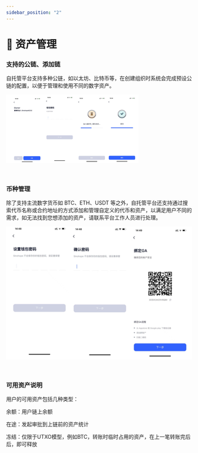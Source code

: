 ```yaml
---
sidebar_position: "2"
---
```

# 🎨 资产管理

### **支持的公链、添加链**

自托管平台支持多种公链，如以太坊、比特币等，在创建组织时系统会完成预设公链的配置，以便于管理和使用不同的数字资产。

![](<../images/assets/image (70).png>)

<figure><img src="https://newhuotech.larksuite.com/space/api/box/stream/download/asynccode/?
code=MzIzYzM3NDlkNDgyZWIxOTg1NWVhNGUzYTRmNjZiMzVfcVJSUmJMZDhtaGs5TnVjMXFsQWNyQ1pESzFiVWJ1OHFfVG9rZW46U0QwUWJzSEllb282SzB4TFFMOHVPSG0wc1ZmXzE2ODM2NDM2MDA6MTY4MzY0NzIwMF9WNA" alt=""/><figcaption></figcaption></figure>

### **币种管理**

除了支持主流数字货币如 BTC、ETH、USDT 等之外，自托管平台还支持通过搜索代币名称或合约地址的方式添加和管理自定义的代币和资产，以满足用户不同的需求，如无法找到您想添加的资产，请联系平台工作人员进行处理。

![](<../images/assets/image (85).png>)

<figure><img src="https://newhuotech.larksuite.com/space/api/box/stream/download/asynccode/?
code=MmFjMjQzNTg5ZjFhOWZkZGNhMzMzOWNhY2RmYjE0OTRfMTY1cWNXSGpXUjVKR0diUEk2NHh0TTZUa1BTRlQ2MzlfVG9rZW46Tzh3VmJ0Y2xwb0hqUUp4bEdiZXU2UVBOczdmXzE2ODM2NDM2MDA6MTY4MzY0NzIwMF9WNA" alt=""/><figcaption></figcaption></figure>

### 可用资产说明

用户的可用资产包括几种类型：

余额：用户链上余额

在途：发起审批到上链前的资产统计

冻结：仅限于UTXO模型，例如BTC，转账时临时占用的资产，在上一笔转账完后后，即可释放
